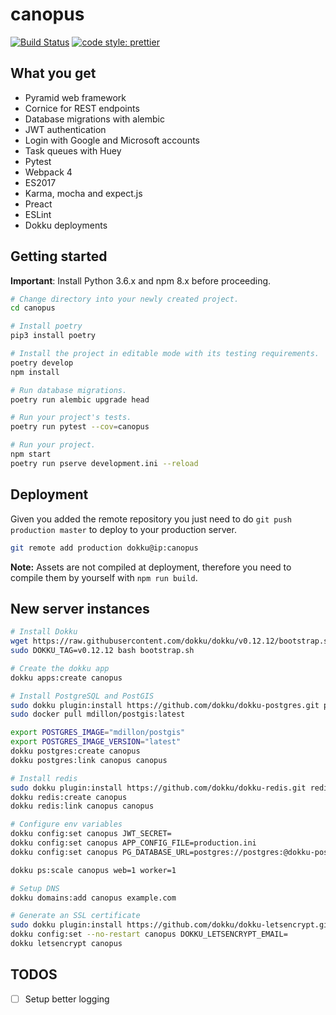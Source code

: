 canopus
=======

[![Build Status](https://travis-ci.org/josuemontano/API-platform.svg?branch=master)](https://travis-ci.org/josuemontano/API-platform)
[![code style: prettier](https://img.shields.io/badge/code_style-prettier-ff69b4.svg?style=flat-square)](https://github.com/prettier/prettier)

## What you get

- Pyramid web framework
- Cornice for REST endpoints
- Database migrations with alembic
- JWT authentication
- Login with Google and Microsoft accounts
- Task queues with Huey
- Pytest
- Webpack 4
- ES2017
- Karma, mocha and expect.js
- Preact
- ESLint
- Dokku deployments

## Getting started

**Important**: Install Python 3.6.x and npm 8.x before proceeding.

```sh
# Change directory into your newly created project.
cd canopus

# Install poetry
pip3 install poetry

# Install the project in editable mode with its testing requirements.
poetry develop
npm install

# Run database migrations.
poetry run alembic upgrade head

# Run your project's tests.
poetry run pytest --cov=canopus

# Run your project.
npm start
poetry run pserve development.ini --reload
```

## Deployment

Given you added the remote repository you just need to do `git push production master` to deploy to your production server.

```sh
git remote add production dokku@ip:canopus
```

**Note:** Assets are not compiled at deployment, therefore you need to compile them by yourself with `npm run build`.

## New server instances

```sh
# Install Dokku
wget https://raw.githubusercontent.com/dokku/dokku/v0.12.12/bootstrap.sh
sudo DOKKU_TAG=v0.12.12 bash bootstrap.sh

# Create the dokku app
dokku apps:create canopus

# Install PostgreSQL and PostGIS
sudo dokku plugin:install https://github.com/dokku/dokku-postgres.git postgres
sudo docker pull mdillon/postgis:latest

export POSTGRES_IMAGE="mdillon/postgis"
export POSTGRES_IMAGE_VERSION="latest"
dokku postgres:create canopus
dokku postgres:link canopus canopus

# Install redis
sudo dokku plugin:install https://github.com/dokku/dokku-redis.git redis
dokku redis:create canopus
dokku redis:link canopus canopus

# Configure env variables
dokku config:set canopus JWT_SECRET=
dokku config:set canopus APP_CONFIG_FILE=production.ini
dokku config:set canopus PG_DATABASE_URL=postgres://postgres:@dokku-postgres-canopus:5432/canopus

dokku ps:scale canopus web=1 worker=1

# Setup DNS
dokku domains:add canopus example.com

# Generate an SSL certificate
sudo dokku plugin:install https://github.com/dokku/dokku-letsencrypt.git
dokku config:set --no-restart canopus DOKKU_LETSENCRYPT_EMAIL=
dokku letsencrypt canopus
```

## TODOS

- [ ] Setup better logging
